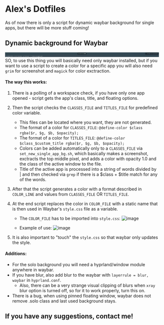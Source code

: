 # Alex's Dotfiles
As of now there is only a script for dynamic waybar background for single apps, but there will be more stuff coming!

## Dynamic background for Waybar
![image](assets/waybar-solo-background/recording.gif)
SO, to use this thing you will basically need only waybar installed, but if you want to use a script to create a color for a specific app you will also need `grim` for screenshot and `magick` for color exctraction.

#### The way this works:
1. There is a polling of a workspace check, if you have only one app opened - script gets the app's class, title, and floating options.
2. Then the script checks the `CLASSES_FILE` and `TITLES_FILE` for predefined color variable.
   - This files can be located where you want, they are not generated.
   - The format of a color for `CLASSES_FILE`: `@define-color $class rgba($r, $g, $b, $opacity);`
   - The format of a color for `TITLES_FILE`: `@define-color $class_$custom_title rgba($r, $g, $b, $opacity);`
   - Colors can be added automatically only to a `CLASSES_FILE` via `set_new_single_app_bg.sh`, which basically makes a screenshot, exctracts the top middle pixel, and adds a color with opacity 1.0 and the class of the active window to the file.
   - Title of the active app is processed into a string of words divided by | and then checked via `grep` if there is a $class + $title match for any of the words.
3. After that the script generates a color with a format described in `COLOR_LINE` and values from `CLASSES_FILE` OR `TITLES_FILE`.
4. At the end script replaces the color in `COLOR_FILE` with a static name that is then used in Waybar's `style.css` file as a variable.
   - The `COLOR_FILE` has to be imported into `style.css`: ![image](https://github.com/user-attachments/assets/7168e338-089f-476a-a0f6-c2706eade895)

   - Example of use: ![image](https://github.com/user-attachments/assets/a1b76136-7d8d-43ae-a776-6fde2e365ae1)

6. It is also important to "touch" the `style.css` so that waybar only updates the style.

#### Additions:
- For the solo background you will need a hyprland/window module anywhere in waybar.
- If you have blur, also add blur to the waybar with `layerrule = blur, waybar` in `hyprland.conf`.
   - Also, there can be a very strange visual clipping of blurs when `xray` blur option is turned off, so for it to work properly, turn this on.
- There is a bug, when using pinned floating window, waybar does not remove .solo class and last used background stays.

## If you have any suggestions, contact me!
